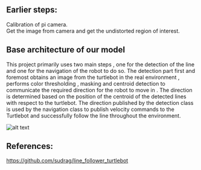 ## Earlier steps:
Calibration of pi camera.\
Get the image from camera and get the undistorted region of interest.


## Base architecture of our model
This project primarily uses two main steps , one for the detection of the line and one for the navigation of the robot to do so. The detection part first and foremost obtains an image from the turtlebot in the real environment , performs color thresholding , masking and centroid detection to communicate the required direction for the robot to move in . The direction is determined based on the position of the centroid of the detected lines with respect to the turtlebot. The direction published by the detection class is used by the navigation class to publish velocity commands to the Turtlebot and successfully follow the line throughout the environment.

![alt text](https://github.com/sudrag/line_follower_turtlebot/blob/master/UML/revised/ActivityDiagram_revised.png?raw=true)

## References:
https://github.com/sudrag/line_follower_turtlebot
